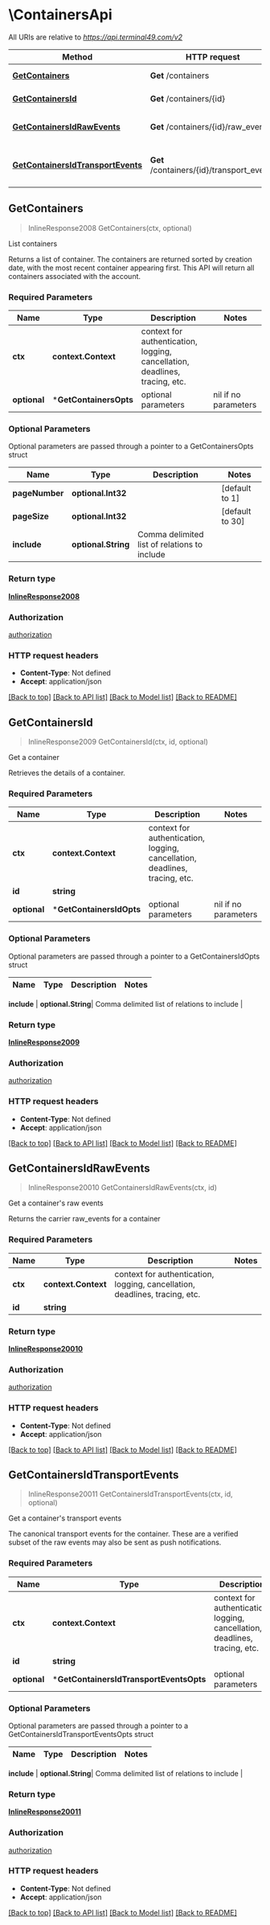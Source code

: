 # \ContainersApi

All URIs are relative to *https://api.terminal49.com/v2*

Method | HTTP request | Description
------------- | ------------- | -------------
[**GetContainers**](ContainersApi.md#GetContainers) | **Get** /containers | List containers
[**GetContainersId**](ContainersApi.md#GetContainersId) | **Get** /containers/{id} | Get a container
[**GetContainersIdRawEvents**](ContainersApi.md#GetContainersIdRawEvents) | **Get** /containers/{id}/raw_events | Get a container&#39;s raw events
[**GetContainersIdTransportEvents**](ContainersApi.md#GetContainersIdTransportEvents) | **Get** /containers/{id}/transport_events | Get a container&#39;s transport events



## GetContainers

> InlineResponse2008 GetContainers(ctx, optional)

List containers

Returns a list of container. The containers are returned sorted by creation date, with the most recent container appearing first.  This API will return all containers associated with the account.

### Required Parameters


Name | Type | Description  | Notes
------------- | ------------- | ------------- | -------------
**ctx** | **context.Context** | context for authentication, logging, cancellation, deadlines, tracing, etc.
 **optional** | ***GetContainersOpts** | optional parameters | nil if no parameters

### Optional Parameters

Optional parameters are passed through a pointer to a GetContainersOpts struct


Name | Type | Description  | Notes
------------- | ------------- | ------------- | -------------
 **pageNumber** | **optional.Int32**|  | [default to 1]
 **pageSize** | **optional.Int32**|  | [default to 30]
 **include** | **optional.String**| Comma delimited list of relations to include | 

### Return type

[**InlineResponse2008**](inline_response_200_8.md)

### Authorization

[authorization](../README.md#authorization)

### HTTP request headers

- **Content-Type**: Not defined
- **Accept**: application/json

[[Back to top]](#) [[Back to API list]](../README.md#documentation-for-api-endpoints)
[[Back to Model list]](../README.md#documentation-for-models)
[[Back to README]](../README.md)


## GetContainersId

> InlineResponse2009 GetContainersId(ctx, id, optional)

Get a container

Retrieves the details of a container.

### Required Parameters


Name | Type | Description  | Notes
------------- | ------------- | ------------- | -------------
**ctx** | **context.Context** | context for authentication, logging, cancellation, deadlines, tracing, etc.
**id** | **string**|  | 
 **optional** | ***GetContainersIdOpts** | optional parameters | nil if no parameters

### Optional Parameters

Optional parameters are passed through a pointer to a GetContainersIdOpts struct


Name | Type | Description  | Notes
------------- | ------------- | ------------- | -------------

 **include** | **optional.String**| Comma delimited list of relations to include | 

### Return type

[**InlineResponse2009**](inline_response_200_9.md)

### Authorization

[authorization](../README.md#authorization)

### HTTP request headers

- **Content-Type**: Not defined
- **Accept**: application/json

[[Back to top]](#) [[Back to API list]](../README.md#documentation-for-api-endpoints)
[[Back to Model list]](../README.md#documentation-for-models)
[[Back to README]](../README.md)


## GetContainersIdRawEvents

> InlineResponse20010 GetContainersIdRawEvents(ctx, id)

Get a container's raw events

Returns the carrier raw_events for a container

### Required Parameters


Name | Type | Description  | Notes
------------- | ------------- | ------------- | -------------
**ctx** | **context.Context** | context for authentication, logging, cancellation, deadlines, tracing, etc.
**id** | **string**|  | 

### Return type

[**InlineResponse20010**](inline_response_200_10.md)

### Authorization

[authorization](../README.md#authorization)

### HTTP request headers

- **Content-Type**: Not defined
- **Accept**: application/json

[[Back to top]](#) [[Back to API list]](../README.md#documentation-for-api-endpoints)
[[Back to Model list]](../README.md#documentation-for-models)
[[Back to README]](../README.md)


## GetContainersIdTransportEvents

> InlineResponse20011 GetContainersIdTransportEvents(ctx, id, optional)

Get a container's transport events

The canonical transport events for the container.  These are a verified subset of the raw events may also be sent as push notifications. 

### Required Parameters


Name | Type | Description  | Notes
------------- | ------------- | ------------- | -------------
**ctx** | **context.Context** | context for authentication, logging, cancellation, deadlines, tracing, etc.
**id** | **string**|  | 
 **optional** | ***GetContainersIdTransportEventsOpts** | optional parameters | nil if no parameters

### Optional Parameters

Optional parameters are passed through a pointer to a GetContainersIdTransportEventsOpts struct


Name | Type | Description  | Notes
------------- | ------------- | ------------- | -------------

 **include** | **optional.String**| Comma delimited list of relations to include | 

### Return type

[**InlineResponse20011**](inline_response_200_11.md)

### Authorization

[authorization](../README.md#authorization)

### HTTP request headers

- **Content-Type**: Not defined
- **Accept**: application/json

[[Back to top]](#) [[Back to API list]](../README.md#documentation-for-api-endpoints)
[[Back to Model list]](../README.md#documentation-for-models)
[[Back to README]](../README.md)

